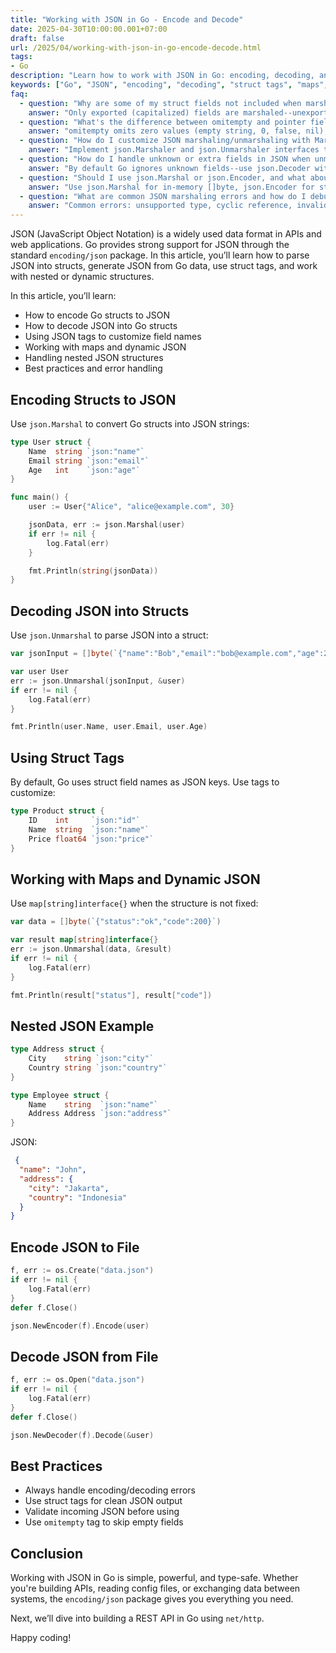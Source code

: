 ```yaml
---
title: "Working with JSON in Go - Encode and Decode"
date: 2025-04-30T10:00:00.001+07:00
draft: false
url: /2025/04/working-with-json-in-go-encode-decode.html
tags:
- Go
description: "Learn how to work with JSON in Go: encoding, decoding, and using struct tags."
keywords: ["Go", "JSON", "encoding", "decoding", "struct tags", "maps", "nested JSON"]
faq:
  - question: "Why are some of my struct fields not included when marshaling to JSON?"
    answer: "Only exported (capitalized) fields are marshaled--unexported fields ignored by encoding/json. Problem: type User struct { name string; email string }; json.Marshal(user)--outputs {}. Fields lowercase (unexported), invisible to reflection. Fix: capitalize: type User struct { Name string `json:\"name\"`; Email string `json:\"email\"` }--outputs {\"name\":\"Alice\",\"email\":\"alice@example.com\"}. Tag `json:\"name\"` maps exported Name to lowercase JSON key. Why: Go's reflection can't access unexported fields from other packages--encoding/json in stdlib, your struct in main, can't see private fields. Security benefit: sensitive fields stay private: type User struct { Name string; password string }--password never marshaled. Omitting fields: use tag `json:\"-\"` to explicitly exclude exported field: type User struct { Password string `json:\"-\"` }--never marshaled even though exported. Debugging: if field missing from JSON: (1) Check capitalization: name -> Name. (2) Check tag: `json:\"user_name\"` means key is user_name not Name. (3) Check zero value with omitempty: Name string `json:\"name,omitempty\"`--empty string omitted. Print struct before marshal: fmt.Printf(\"%+v\", user)--verify field has value. Common mistakes: (1) Forgot to capitalize after copy-paste from JSON schema. (2) Tag typo: `josn:\"name\"`--silently uses default field name. (3) Embedded unexported struct: fields not promoted. Best practice: always export fields for marshaling, use tags for naming, use `-` to explicitly exclude."
  - question: "What's the difference between omitempty and pointer fields for handling optional JSON fields?"
    answer: "omitempty omits zero values (empty string, 0, false, nil), pointers distinguish zero from absent--choose based on whether zero is meaningful. omitempty: type User struct { Name string `json:\"name,omitempty\"`; Age int `json:\"age,omitempty\"` }. Behavior: Age=0 -> {\"name\":\"Alice\"} (age omitted), Age=25 -> {\"name\":\"Alice\",\"age\":25}. Problem: can't distinguish 'age not provided' from 'age is 0'. If 0 is valid, omitempty wrong--0-year-old doesn't exist but omitted = looks like not provided. Pointer fields: type User struct { Name string `json:\"name\"`; Age *int `json:\"age,omitempty\"` }. Behavior: Age=nil -> {\"name\":\"Alice\"} (nil omitted), Age=&0 -> {\"name\":\"Alice\",\"age\":0} (0 included). Distinguishes: nil=not provided, *int=provided (even if 0). When omitempty: (1) Zero value means 'not set': empty string, false boolean. (2) Optional text fields: Email, MiddleName. (3) Flags: Active bool--false = inactive, omit from JSON for defaults. When pointer: (1) Zero value is meaningful: Age *int (0 is valid age for newborn), Price *float64 (0.0 = free). (2) Need to distinguish absent vs zero: IsActive *bool--nil = not set, false = explicitly disabled, true = enabled. (3) PATCH requests: only update provided fields--nil = don't update, value = update to this. Trade-off: pointers add complexity (nil checks), but semantic correctness. Decoding: omitempty only affects encoding (marshal), not decoding--json:\"age,omitempty\" doesn't prevent Age field from being set during unmarshal. Best practice: omitempty for string/slice (empty = not set), pointers for numbers/bools where zero is valid. API design: PATCH with pointers--only update non-nil fields."
  - question: "How do I customize JSON marshaling/unmarshaling with MarshalJSON and UnmarshalJSON?"
    answer: "Implement json.Marshaler and json.Unmarshaler interfaces to control encoding/decoding--use for custom formats, computed fields, or validation. MarshalJSON: func (u User) MarshalJSON() ([]byte, error) { type Alias User; return json.Marshal(&struct { *Alias; FullName string `json:\"full_name\"` }{ Alias: (*Alias)(&u), FullName: u.FirstName + \" \" + u.LastName }) }--adds computed field. Why: (1) Custom formats: time.Time as Unix timestamp instead of RFC3339. (2) Computed fields: combine FirstName + LastName -> FullName. (3) Encryption: marshal CreditCard with last 4 digits only. (4) Legacy compatibility: struct field ID but JSON expects id_number. UnmarshalJSON: func (u *User) UnmarshalJSON(data []byte) error { type Alias User; aux := &struct { *Alias; Age string `json:\"age\"` }{ Alias: (*Alias)(u) }; if err := json.Unmarshal(data, aux); err != nil { return err }; if age, err := strconv.Atoi(aux.Age); err == nil { u.Age = age }; return nil }--handles Age as string or int. Why: (1) Multiple formats: accept \"2023-01-01\" or \"01/01/2023\" for date. (2) Validation: reject negative prices during unmarshal. (3) Defaults: set CreatedAt if not provided. (4) Type coercion: string \"true\" -> bool true. Caveat: recursive calls--don't call json.Marshal(*u) inside MarshalJSON--infinite loop! Use alias pattern: type Alias User; json.Marshal((*Alias)(u))--skips custom method. Performance: custom marshaling adds overhead--only use when needed. Common use cases: (1) Time formats: marshal time.Time as ISO8601, Unix, or custom. (2) Enums: marshal int Status as string for API. (3) Polymorphism: unmarshal based on 'type' field--JSON with type:\"circle\" -> Circle struct. Best practice: implement both MarshalJSON and UnmarshalJSON together--symmetry ensures encode/decode round-trip works. Test thoroughly: data, _ := json.Marshal(obj); json.Unmarshal(data, &obj2); assert.Equal(obj, obj2)."
  - question: "How do I handle unknown or extra fields in JSON when unmarshaling into a struct?"
    answer: "By default Go ignores unknown fields--use json.Decoder with DisallowUnknownFields() to reject, or unmarshal to map to capture all. Default behavior: type User struct { Name string }; json.Unmarshal('{\"name\":\"Alice\",\"age\":30}', &user)--succeeds, age ignored, user.Name=\"Alice\". Use case: forward compatibility--old client receives new API fields, doesn't break. Strict mode: dec := json.NewDecoder(bytes.NewReader(data)); dec.DisallowUnknownFields(); err := dec.Decode(&user)--errors on unknown fields: 'json: unknown field \"age\"'. Use case: validation, reject malformed requests, prevent typos (usrname vs username). Capture extras: type User struct { Name string; Extras map[string]json.RawMessage }; manually parse--complex, rarely needed. Or: unmarshal to map first: var raw map[string]interface{}; json.Unmarshal(data, &raw); then extract known fields, store rest in Extras. When to use strict: (1) User input validation--reject unexpected fields in POST /users. (2) Security--unexpected fields might indicate attack. (3) Configuration files--typos silently ignored otherwise. When to allow extras: (1) Client compatibility--server adds fields, old clients continue working. (2) Partial updates--PATCH with subset of fields. (3) Polymorphic data--different objects in same array. Trade-off: strict = safer but less flexible, lenient = compatible but hides typos. Best practice: API endpoints use strict for writes (POST/PUT/PATCH), lenient for reads (GET). Implementation: middleware applies DisallowUnknownFields globally. Alternative: use validation library (go-playground/validator) to check struct after unmarshal--separates concerns. Testing: test with extra fields: data := '{\"name\":\"Alice\",\"unknown\":\"value\"}'; ensure behaves as expected."
  - question: "Should I use json.Marshal or json.Encoder, and what about performance of third-party libraries?"
    answer: "Use json.Marshal for in-memory []byte, json.Encoder for streaming to io.Writer--Encoder is faster for HTTP responses and files. json.Marshal: data, err := json.Marshal(user)--returns []byte. Use when: (1) Need []byte: pass to another function, store in variable. (2) Small payloads: single object, array of objects. (3) Testing: easy to compare: assert.Equal(expected, data). json.Encoder: json.NewEncoder(w).Encode(user)--writes directly to io.Writer. Use when: (1) HTTP responses: json.NewEncoder(w).Encode(response)--streams to client, no intermediate buffer. (2) Files: json.NewEncoder(file).Encode(data)--writes directly. (3) Large payloads: avoids allocating full []byte in memory. Performance: Encoder ~10-20% faster for HTTP--skips allocation. Marshal allocates buffer, then io.Writer.Write(buffer). Encoder writes incrementally. Third-party libraries: (1) jsoniter (json-iterator/go): drop-in replacement, 2-3x faster--import jsoniter \"github.com/json-iterator/go\"; var json = jsoniter.ConfigCompatibleWithStandardLibrary; json.Marshal(). (2) easyjson: code generation, 4-5x faster--generate with easyjson -all user.go, use user.MarshalJSON(). (3) ffjson: deprecated, use easyjson instead. When to use third-party: (1) High-throughput APIs (>10k req/s)--profile shows json.Marshal in top CPU. (2) Large payloads (>1MB)--standard library slow. (3) Latency-sensitive (p99 <10ms)--every ms counts. When stdlib is fine: (1) Most CRUD APIs--json not bottleneck, database is. (2) Internal services--simplicity > speed. (3) Small teams--fewer dependencies. Benchmark first: go test -bench=. -cpuprofile=cpu.out--verify json is actual bottleneck before optimizing. Common mistake: premature optimization--add jsoniter when real bottleneck is N+1 queries. Best practice: start with stdlib Encoder, profile, optimize if needed. Production pattern: json.NewEncoder(w).Encode(resp) for all HTTP handlers--clean, fast, idiomatic."
  - question: "What are common JSON marshaling errors and how do I debug them?"
    answer: "Common errors: unsupported type, cyclic reference, invalid UTF-8, type mismatch on unmarshal--use json.Valid() and debug prints to diagnose. Error 1: 'json: unsupported type: func()'--can't marshal functions, channels, complex. Type must be: struct, slice, array, map, string, number, bool. Fix: remove unsupported field or add `json:\"-\"` tag. Error 2: 'json: unsupported value: encountered a cycle'--struct references itself. Example: type Node struct { Value int; Next *Node }; a := &Node{Value: 1}; a.Next = a; json.Marshal(a)--infinite loop detected. Fix: custom MarshalJSON that breaks cycle, or don't marshal cyclic field. Error 3: 'invalid character 'x' looking for beginning of value'--malformed JSON input. Debug: fmt.Println(string(data))--check raw JSON. Use json.Valid(data) to verify: if !json.Valid(data) { log.Printf(\"invalid JSON: %s\", data) }. Common cause: HTML error page instead of JSON from API. Error 4: 'json: cannot unmarshal string into Go value of type int'--type mismatch. JSON has \"age\":\"30\" (string) but struct expects Age int. Fix: (1) Custom UnmarshalJSON to handle both. (2) Change struct to string, convert after. (3) Fix source data. Error 5: Field not unmarshaled--JSON key doesn't match struct field or tag. Debug: (1) Print JSON: fmt.Println(string(data)). (2) Print struct: fmt.Printf(\"%+v\", user). (3) Check tags: user_name vs userName vs UserName. Error 6: Empty result {}--all fields unexported or omitempty with zero values. Check: capitalization, omitempty with defaults. Debugging tools: (1) json.Valid(data)--check if valid JSON. (2) json.Indent(&buf, data, \"\", \"  \")--pretty-print for readability. (3) online validator: jsonlint.com. (4) Log before/after: log.Printf(\"JSON: %s\", data); err := json.Unmarshal(data, &v); log.Printf(\"Struct: %+v\", v). Production: wrap marshal/unmarshal: func SafeMarshal(v any) ([]byte, error) { data, err := json.Marshal(v); if err != nil { log.Printf(\"marshal error: %v, value: %+v\", err, v) }; return data, err }--logs context for debugging. Best practice: validate input with json.Valid, use struct tags correctly, add custom marshal methods for complex types, log errors with context."
---
```


JSON (JavaScript Object Notation) is a widely used data format in APIs and web applications. Go provides strong support for JSON through the standard `encoding/json` package. In this article, you’ll learn how to parse JSON into structs, generate JSON from Go data, use struct tags, and work with nested or dynamic structures.

In this article, you’ll learn:

*   How to encode Go structs to JSON
*   How to decode JSON into Go structs
*   Using JSON tags to customize field names
*   Working with maps and dynamic JSON
*   Handling nested JSON structures
*   Best practices and error handling

Encoding Structs to JSON
------------------------

Use `json.Marshal` to convert Go structs into JSON strings:

```go
type User struct {
    Name  string `json:"name"`
    Email string `json:"email"`
    Age   int    `json:"age"`
}

func main() {
    user := User{"Alice", "alice@example.com", 30}

    jsonData, err := json.Marshal(user)
    if err != nil {
        log.Fatal(err)
    }

    fmt.Println(string(jsonData))
} 
```

Decoding JSON into Structs
--------------------------

Use `json.Unmarshal` to parse JSON into a struct:

```go
var jsonInput = []byte(`{"name":"Bob","email":"bob@example.com","age":25}`)

var user User
err := json.Unmarshal(jsonInput, &user)
if err != nil {
    log.Fatal(err)
}

fmt.Println(user.Name, user.Email, user.Age) 
```

Using Struct Tags
-----------------

By default, Go uses struct field names as JSON keys. Use tags to customize:

```go
type Product struct {
    ID    int     `json:"id"`
    Name  string  `json:"name"`
    Price float64 `json:"price"`
} 
```

Working with Maps and Dynamic JSON
----------------------------------

Use `map[string]interface{}` when the structure is not fixed:

```go
var data = []byte(`{"status":"ok","code":200}`)

var result map[string]interface{}
err := json.Unmarshal(data, &result)
if err != nil {
    log.Fatal(err)
}

fmt.Println(result["status"], result["code"]) 
```

Nested JSON Example
-------------------

```go
type Address struct {
    City    string `json:"city"`
    Country string `json:"country"`
}

type Employee struct {
    Name    string  `json:"name"`
    Address Address `json:"address"`
} 
```

JSON:

```json
 {
  "name": "John",
  "address": {
    "city": "Jakarta",
    "country": "Indonesia"
  }
} 
```

Encode JSON to File
-------------------

```go
f, err := os.Create("data.json")
if err != nil {
    log.Fatal(err)
}
defer f.Close()

json.NewEncoder(f).Encode(user) 
```

Decode JSON from File
---------------------

```go
f, err := os.Open("data.json")
if err != nil {
    log.Fatal(err)
}
defer f.Close()

json.NewDecoder(f).Decode(&user) 
```

Best Practices
--------------

*   Always handle encoding/decoding errors
*   Use struct tags for clean JSON output
*   Validate incoming JSON before using
*   Use `omitempty` tag to skip empty fields

Conclusion
----------

Working with JSON in Go is simple, powerful, and type-safe. Whether you're building APIs, reading config files, or exchanging data between systems, the `encoding/json` package gives you everything you need.

Next, we’ll dive into building a REST API in Go using `net/http`.

Happy coding!
